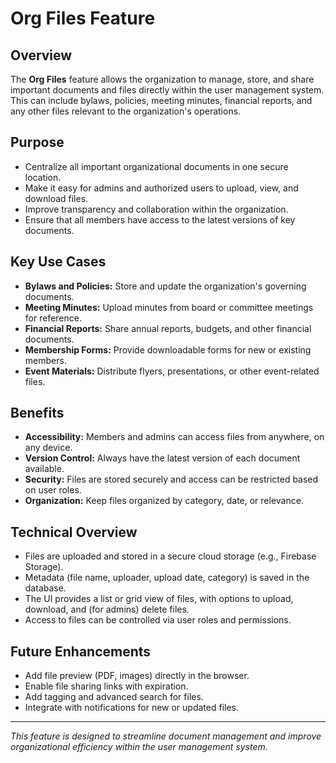 # Org Files Feature

## Overview

The **Org Files** feature allows the organization to manage, store, and share important documents and files directly within the user management system. This can include bylaws, policies, meeting minutes, financial reports, and any other files relevant to the organization's operations.

## Purpose

- Centralize all important organizational documents in one secure location.
- Make it easy for admins and authorized users to upload, view, and download files.
- Improve transparency and collaboration within the organization.
- Ensure that all members have access to the latest versions of key documents.

## Key Use Cases

- **Bylaws and Policies:** Store and update the organization's governing documents.
- **Meeting Minutes:** Upload minutes from board or committee meetings for reference.
- **Financial Reports:** Share annual reports, budgets, and other financial documents.
- **Membership Forms:** Provide downloadable forms for new or existing members.
- **Event Materials:** Distribute flyers, presentations, or other event-related files.

## Benefits

- **Accessibility:** Members and admins can access files from anywhere, on any device.
- **Version Control:** Always have the latest version of each document available.
- **Security:** Files are stored securely and access can be restricted based on user roles.
- **Organization:** Keep files organized by category, date, or relevance.

## Technical Overview

- Files are uploaded and stored in a secure cloud storage (e.g., Firebase Storage).
- Metadata (file name, uploader, upload date, category) is saved in the database.
- The UI provides a list or grid view of files, with options to upload, download, and (for admins) delete files.
- Access to files can be controlled via user roles and permissions.

## Future Enhancements

- Add file preview (PDF, images) directly in the browser.
- Enable file sharing links with expiration.
- Add tagging and advanced search for files.
- Integrate with notifications for new or updated files.

---

_This feature is designed to streamline document management and improve organizational efficiency within the user management system._
